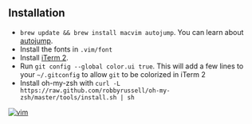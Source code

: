 ## Installation

* `brew update && brew install macvim autojump`. You can learn about [autojump](https://github.com/joelthelion/autojump).
* Install the fonts in `.vim/font`
* Install [iTerm 2](http://www.iterm2.com/).
* Run `git config --global color.ui true`. This will add a few lines to your `~/.gitconfig` to allow `git` to be colorized in iTerm 2
* Install oh-my-zsh with `curl -L https://raw.github.com/robbyrussell/oh-my-zsh/master/tools/install.sh | sh`

[![vim](https://raw.github.com/9mm/dotfiles/master/.vim/screenshot.png)](https://raw.github.com/9mm/dotfiles/master/.vim/screenshot.png)
